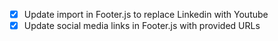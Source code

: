 - [x] Update import in Footer.js to replace Linkedin with Youtube
- [x] Update social media links in Footer.js with provided URLs
